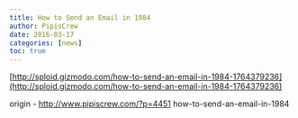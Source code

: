 ```yaml
---
title: How to Send an Email in 1984
author: PipisCrew
date: 2016-03-17
categories: [news]
toc: true
---
```


[http://sploid.gizmodo.com/how-to-send-an-email-in-1984-1764379236](http://sploid.gizmodo.com/how-to-send-an-email-in-1984-1764379236)

origin - http://www.pipiscrew.com/?p=4451 how-to-send-an-email-in-1984